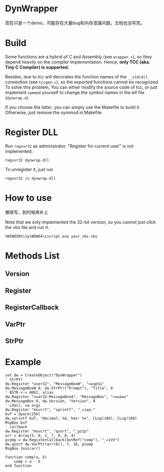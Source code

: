 # DynWrapper

现在只是一个demo，可能存在大量bug和内存泄漏问题。文档也没写完。

# Build

Some functions are a hybrid of C and Assembly (see `wrapper.c`), so they depend heavily on the compiler implementation. Hence, **only TCC (aka. Tiny C Compiler) is supported.**

Besides, due to tcc will decorates the function names of the `__stdcall` convention (see `tccgen.c`), so the exported functions cannot be recognized. To solve this problem, You can either modify the source code of tcc, or just implement `symmod` yourself to change the symbol names in the elf file (`dynwrap.o`).

If you choose the latter, you can simply use the Makefile to build it. Otherwise, just remove the symmod in Makefile.

# Register DLL

Run `regsvr32` as administrator. "Register for current user" is not implemented.

```
regsvr32 dynwrap.dll
```

To unregister it, just run

```
regsvr32 /u dynwrap.dll
```

# How to use

懒得写，到时候再补上

Note that we only implemented the 32-bit version, so you cannot just click the vbs file and run it.

```
%WINDIR%\SysWOW64\cscript.exe your_vbs.vbs
```

# Methods List

## Version

## Register

## RegisterCallback

## VarPtr

## StrPtr

# Example

```vbscript
set dw = CreateObject("DynWrapper")
' StrPtr
dw.Register "user32", "MessageBoxW", "=uupSu"
dw.MessageBoxW 0, dw.StrPtr("Prompt"), "Title", 0
' BSTR <-> ANSI, alias
dw.Register "user32:MessageBoxA", "MessageBox", "=uuaau"
dw.MessageBox 0, dw.Version, "Version", 0
' cdecl, va args
dw.Register "msvcrt", "sprintf", "_=iaa."
buf = Space(256)
dw.sprintf buf, "decimal: %d, hex: %x", CLng(100), CLng(100)
MsgBox buf
' callback
dw.Register "msvcrt", "qsort", "_pzzp"
arr = Array(5, 0, 2, 7, 9, 0, 4)
pcomp = dw.RegisterCallback(GetRef("comp"), "_=iVV")
dw.qsort dw.VarPtr(arr(0)), 7, 16, pcomp
MsgBox Join(arr)

function comp(a, b)
	comp = a - b
end function
```

